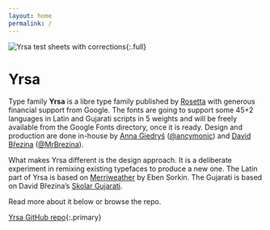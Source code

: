 ```yaml
---
layout: home
permalink: /
---
```


![Yrsa test sheets with corrections](assets/Yrsa-corrections.jpg){:.full}

# Yrsa

Type family **Yrsa** is a libre type family published by [Rosetta](https://rosettatype.com) with generous financial support from Google. The fonts are going to support some 45+2 languages in Latin and Gujarati scripts in 5 weights and will be freely available from the Google Fonts directory, once it is ready. Design and production are done in-house by [Anna Giedryś](http://ancymonic.com) ([@ancymonic](http://github.com/ancymonic)) and [David Březina](http://davi.cz) ([@MrBrezina](http://github.com/MrBrezina)).

What makes Yrsa different is the design approach. It is a deliberate experiment in remixing existing typefaces to produce a new one. The Latin part of Yrsa is based on [Merriweather](http://sorkintype.com/fonts.html#mw) by Eben Sorkin. The Gujarati is based on David Březina’s [Skolar Gujarati](https://www.rosettatype.com/Skolar#gujarati).

Read more about it below or browse the repo.

[Yrsa GitHub repo](http://github.com/rosettatype/yrsa){:.primary}


